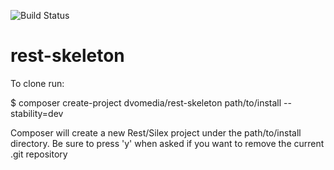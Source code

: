 ![Build Status](https://travis-ci.org/dvomedia/rest-skeleton.svg)

rest-skeleton
===========

To clone run:

$ composer create-project dvomedia/rest-skeleton path/to/install --stability=dev

Composer will create a new Rest/Silex project under the path/to/install directory. Be sure to press 'y' when asked if you want to remove the current .git repository